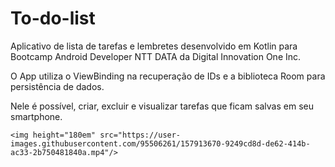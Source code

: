 # To-do-list
Aplicativo de lista de tarefas e lembretes desenvolvido em Kotlin para Bootcamp Android Developer NTT DATA da Digital Innovation One Inc.

O App utiliza o ViewBinding na recuperação de IDs e a biblioteca Room para persistência de dados.

Nele é possível, criar, excluir e visualizar tarefas que ficam salvas em seu smartphone.

<div align="left">
  
    <img height="180em" src="https://user-images.githubusercontent.com/95506261/157913670-9249cd8d-de62-414b-ac33-2b750481840a.mp4"/>

</div>
